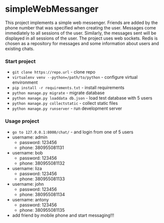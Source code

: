 # simpleWebMessanger

This project implements a simple web messenger. 
Friends are added by the phone number that
 was specified when creating the user.
Messages come immediately to all sessions of the user. Similarly, 
the messages sent will be displayed in all sessions of the user.
The project uses web sockets. Redis is chosen as a repository for messages and some information about users and existing chats.


### Start project
* `git clone https://repo.url` - clone repo
* `virtualenv venv --python=/path/to/python` - configure virtual environment
* `pip install -r requirements.txt` - install requirements
* `python manage.py migrate` - migrate database
* `python manage.py loaddata db.json` - load test database with  5 users
* `python manage.py collectstatic` - collect static files
* `python manage.py runserver` - run development server

### Usage project
* `go to 127.0.0.1:8000/chat/` - and login from one of 5 users
* username: admin
   * password: 123456
   * phone: 380955081131
* username: bob
  * password: 123456
  * phone: 380955081132
* username: liza
  * password: 123456
  * phone: 380955081133
* username: john
   * password: 123456
   * phone: 380955081134
* username: antony
  * password: 123456
  * phone: 380955081135
* add friend by mobile phone and start messaging!!!
   
   
   
      
